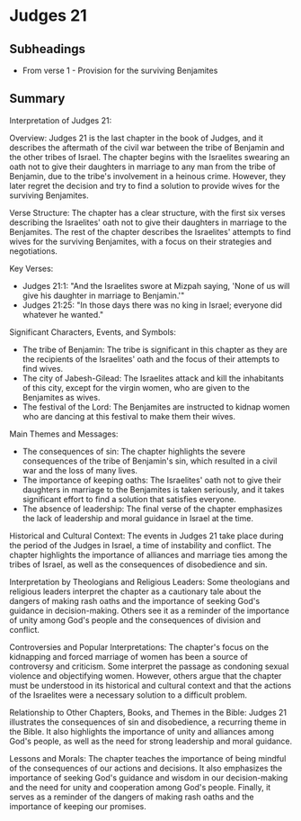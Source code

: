# Judges 21

## Subheadings

* From verse 1 - Provision for the surviving Benjamites

## Summary

Interpretation of Judges 21:

Overview:
Judges 21 is the last chapter in the book of Judges, and it describes the aftermath of the civil war between the tribe of Benjamin and the other tribes of Israel. The chapter begins with the Israelites swearing an oath not to give their daughters in marriage to any man from the tribe of Benjamin, due to the tribe's involvement in a heinous crime. However, they later regret the decision and try to find a solution to provide wives for the surviving Benjamites.

Verse Structure:
The chapter has a clear structure, with the first six verses describing the Israelites' oath not to give their daughters in marriage to the Benjamites. The rest of the chapter describes the Israelites' attempts to find wives for the surviving Benjamites, with a focus on their strategies and negotiations.

Key Verses:
- Judges 21:1: "And the Israelites swore at Mizpah saying, 'None of us will give his daughter in marriage to Benjamin.'"
- Judges 21:25: "In those days there was no king in Israel; everyone did whatever he wanted."

Significant Characters, Events, and Symbols:
- The tribe of Benjamin: The tribe is significant in this chapter as they are the recipients of the Israelites' oath and the focus of their attempts to find wives. 
- The city of Jabesh-Gilead: The Israelites attack and kill the inhabitants of this city, except for the virgin women, who are given to the Benjamites as wives. 
- The festival of the Lord: The Benjamites are instructed to kidnap women who are dancing at this festival to make them their wives.

Main Themes and Messages:
- The consequences of sin: The chapter highlights the severe consequences of the tribe of Benjamin's sin, which resulted in a civil war and the loss of many lives. 
- The importance of keeping oaths: The Israelites' oath not to give their daughters in marriage to the Benjamites is taken seriously, and it takes significant effort to find a solution that satisfies everyone. 
- The absence of leadership: The final verse of the chapter emphasizes the lack of leadership and moral guidance in Israel at the time.

Historical and Cultural Context:
The events in Judges 21 take place during the period of the Judges in Israel, a time of instability and conflict. The chapter highlights the importance of alliances and marriage ties among the tribes of Israel, as well as the consequences of disobedience and sin.

Interpretation by Theologians and Religious Leaders:
Some theologians and religious leaders interpret the chapter as a cautionary tale about the dangers of making rash oaths and the importance of seeking God's guidance in decision-making. Others see it as a reminder of the importance of unity among God's people and the consequences of division and conflict.

Controversies and Popular Interpretations:
The chapter's focus on the kidnapping and forced marriage of women has been a source of controversy and criticism. Some interpret the passage as condoning sexual violence and objectifying women. However, others argue that the chapter must be understood in its historical and cultural context and that the actions of the Israelites were a necessary solution to a difficult problem.

Relationship to Other Chapters, Books, and Themes in the Bible:
Judges 21 illustrates the consequences of sin and disobedience, a recurring theme in the Bible. It also highlights the importance of unity and alliances among God's people, as well as the need for strong leadership and moral guidance.

Lessons and Morals:
The chapter teaches the importance of being mindful of the consequences of our actions and decisions. It also emphasizes the importance of seeking God's guidance and wisdom in our decision-making and the need for unity and cooperation among God's people. Finally, it serves as a reminder of the dangers of making rash oaths and the importance of keeping our promises.